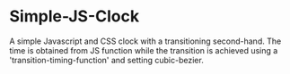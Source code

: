 # Simple-JS-Clock

A simple Javascript and CSS clock with a transitioning second-hand. The time is obtained from JS function while the transition is achieved using a 'transition-timing-function' and setting cubic-bezier.

